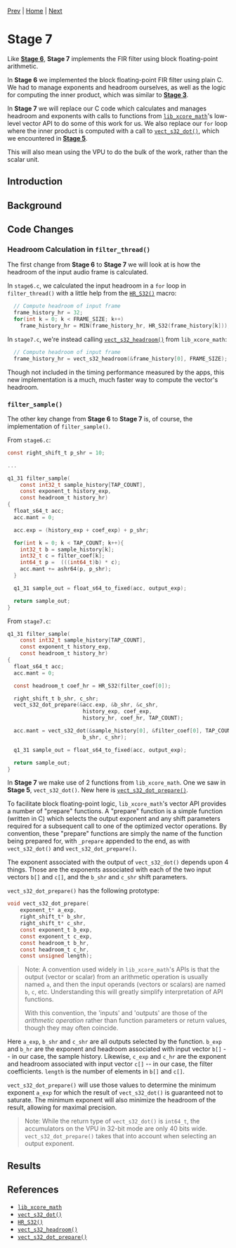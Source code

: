 
[Prev](stage6.md) | [Home](../intro.md) | [Next](stage8.md)

# Stage 7

Like [**Stage 6**](stage6.md), **Stage 7** implements the FIR filter 
using block floating-point arithmetic.

In **Stage 6** we implemented the block floating-point FIR filter using plain C.
We had to manage exponents and headroom ourselves, as well as the logic for
computing the inner product, which was similar to [**Stage
3**](stage3.md).

In **Stage 7** we will replace our C code which calculates and manages headroom
and exponents with calls to functions from
[`lib_xcore_math`](https://github.com/xmos/lib_xcore_math)'s low-level vector
API to do some of this work for us. We also replace our `for` loop where the
inner product is computed with a call to
[`vect_s32_dot()`](https://github.com/xmos/lib_xcore_math/blob/v2.1.1/lib_xcore_math/api/xmath/vect/vect_s32.h#L399-L480),
which we encountered in [**Stage 5**](stage5.md).

This will also mean using the VPU to do the bulk of the work, rather than the
scalar unit.

## Introduction

## Background

## Code Changes

### Headroom Calculation in `filter_thread()`

The first change from **Stage 6** to **Stage 7** we will look at is how the 
headroom of the input audio frame is calculated.

In `stage6.c`, we calculated the input headroom in a `for` loop in
`filter_thread()` with a little help from the
[`HR_S32()`](https://github.com/xmos/lib_xcore_math/blob/v2.1.1/lib_xcore_math/api/xmath/util.h#L145-L154)
macro:

```c
  // Compute headroom of input frame
  frame_history_hr = 32;
  for(int k = 0; k < FRAME_SIZE; k++)
    frame_history_hr = MIN(frame_history_hr, HR_S32(frame_history[k]));
```

In `stage7.c`, we're instead calling
[`vect_s32_headroom()`](https://github.com/xmos/lib_xcore_math/blob/v2.1.1/lib_xcore_math/api/xmath/vect/vect_s32.h#L554-L591) from `lib_xcore_math`:

```c
  // Compute headroom of input frame
  frame_history_hr = vect_s32_headroom(&frame_history[0], FRAME_SIZE);
```

Though not included in the timing performance measured by the apps, this new
implementation is a much, much faster way to compute the vector's headroom.

### `filter_sample()`

The other key change from **Stage 6** to **Stage 7** is, of course, the
implementation of `filter_sample()`.

From `stage6.c`:
```c
const right_shift_t p_shr = 10;

...

q1_31 filter_sample(
    const int32_t sample_history[TAP_COUNT],
    const exponent_t history_exp,
    const headroom_t history_hr)
{
  float_s64_t acc;
  acc.mant = 0;

  acc.exp = (history_exp + coef_exp) + p_shr;

  for(int k = 0; k < TAP_COUNT; k++){
    int32_t b = sample_history[k];
    int32_t c = filter_coef[k];
    int64_t p =  (((int64_t)b) * c);
    acc.mant += ashr64(p, p_shr);
  }

  q1_31 sample_out = float_s64_to_fixed(acc, output_exp);

  return sample_out;
}
```

From `stage7.c`:
```c
q1_31 filter_sample(
    const int32_t sample_history[TAP_COUNT],
    const exponent_t history_exp,
    const headroom_t history_hr)
{
  float_s64_t acc;
  acc.mant = 0;

  const headroom_t coef_hr = HR_S32(filter_coef[0]);

  right_shift_t b_shr, c_shr;
  vect_s32_dot_prepare(&acc.exp, &b_shr, &c_shr, 
                        history_exp, coef_exp,
                        history_hr, coef_hr, TAP_COUNT);

  acc.mant = vect_s32_dot(&sample_history[0], &filter_coef[0], TAP_COUNT, 
                        b_shr, c_shr);

  q1_31 sample_out = float_s64_to_fixed(acc, output_exp);

  return sample_out;
}
```

In **Stage 7** we make use of 2 functions from `lib_xcore_math`. One we saw in
**Stage 5**, `vect_s32_dot()`. New here is [`vect_s32_dot_prepare()`](https://github.com/xmos/lib_xcore_math/blob/v2.1.1/lib_xcore_math/api/xmath/vect/vect_s32_prepare.h#L182-L252).

To facilitate block floating-point logic, `lib_xcore_math`'s vector API provides
a number of "prepare" functions. A "prepare" function is a simple function
(written in C) which selects the output exponent and any shift parameters
required for a subsequent call to one of the optimized vector operations. By
convention, these "prepare" functions are simply the name of the function being
prepared for, with `_prepare` appended to the end, as with `vect_s32_dot()` and
`vect_s32_dot_prepare()`.

The exponent associated with the output of `vect_s32_dot()` depends upon 4
things. Those are the exponents associated with each of the two input vectors
`b[]` and `c[]`, and the `b_shr` and `c_shr` shift parameters.

`vect_s32_dot_prepare()` has the following prototype:
```c
void vect_s32_dot_prepare(
    exponent_t* a_exp,
    right_shift_t* b_shr,
    right_shift_t* c_shr,
    const exponent_t b_exp,
    const exponent_t c_exp,
    const headroom_t b_hr,
    const headroom_t c_hr,
    const unsigned length);
```

> Note: A convention used widely in `lib_xcore_math`'s APIs is that the output
> (vector or scalar) from an arithmetic operation is usually named `a`, and then
> the input operands (vectors or scalars) are named `b`, `c`, etc. Understanding
> this will greatly simplify interpretation of API functions.
>
> With this convention, the 'inputs' and 'outputs' are those of the _arithmetic
> operation_ rather than function parameters or return values, though they may
> often coincide.

Here `a_exp`, `b_shr` and `c_shr` are all outputs selected by the function.
`b_exp` and `b_hr` are the exponent and headroom associated with input vector
`b[]` -- in our case, the sample history. Likewise, `c_exp` and `c_hr` are the
exponent and headroom associated with input vector `c[]` -- in our case, the
filter coefficients. `length` is the number of elements in `b[]` and `c[]`.

`vect_s32_dot_prepare()` will use those values to determine the minimum exponent
`a_exp` for which the result of `vect_s32_dot()` is guaranteed not to saturate.
The minimum exponent will also minimize the headroom of the result, allowing for
maximal precision.

> Note: While the return type of `vect_s32_dot()` is `int64_t`, the accumulators
> on the VPU in 32-bit mode are only 40 bits wide. `vect_s32_dot_prepare()`
> takes that into account when selecting an output exponent.

## Results

## References

* [`lib_xcore_math`](https://github.com/xmos/lib_xcore_math)
* [`vect_s32_dot()`](https://github.com/xmos/lib_xcore_math/blob/v2.1.1/lib_xcore_math/api/xmath/vect/vect_s32.h#L399-L480)
* [`HR_S32()`](https://github.com/xmos/lib_xcore_math/blob/v2.1.1/lib_xcore_math/api/xmath/util.h#L145-L154)
* [`vect_s32_headroom()`](https://github.com/xmos/lib_xcore_math/blob/v2.1.1/lib_xcore_math/api/xmath/vect/vect_s32.h#L554-L591)
* [`vect_s32_dot_prepare()`](https://github.com/xmos/lib_xcore_math/blob/v2.1.1/lib_xcore_math/api/xmath/vect/vect_s32_prepare.h#L182-L252)